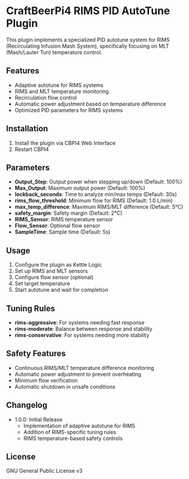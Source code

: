 # CraftBeerPi4 RIMS PID AutoTune Plugin

This plugin implements a specialized PID autotune system for RIMS (Recirculating Infusion Mash System), specifically focusing on MLT (Mash/Lauter Tun) temperature control.

## Features

- Adaptive autotune for RIMS systems
- RIMS and MLT temperature monitoring
- Recirculation flow control
- Automatic power adjustment based on temperature difference
- Optimized PID parameters for RIMS systems

## Installation

1. Install the plugin via CBPI4 Web Interface
2. Restart CBPI4

## Parameters

- **Output_Step**: Output power when stepping up/down (Default: 100%)
- **Max_Output**: Maximum output power (Default: 100%)
- **lockback_seconds**: Time to analyze min/max temps (Default: 30s)
- **rims_flow_threshold**: Minimum flow for RIMS (Default: 1.0 L/min)
- **max_temp_difference**: Maximum RIMS/MLT difference (Default: 5°C)
- **safety_margin**: Safety margin (Default: 2°C)
- **RIMS_Sensor**: RIMS temperature sensor
- **Flow_Sensor**: Optional flow sensor
- **SampleTime**: Sample time (Default: 5s)

## Usage

1. Configure the plugin as Kettle Logic
2. Set up RIMS and MLT sensors
3. Configure flow sensor (optional)
4. Set target temperature
5. Start autotune and wait for completion

## Tuning Rules

- **rims-aggressive**: For systems needing fast response
- **rims-moderate**: Balance between response and stability
- **rims-conservative**: For systems needing more stability

## Safety Features

- Continuous RIMS/MLT temperature difference monitoring
- Automatic power adjustment to prevent overheating
- Minimum flow verification
- Automatic shutdown in unsafe conditions

## Changelog

- 1.0.0: Initial Release
  - Implementation of adaptive autotune for RIMS
  - Addition of RIMS-specific tuning rules
  - RIMS temperature-based safety controls

## License

GNU General Public License v3 